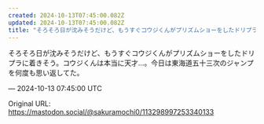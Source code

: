 ```yaml
---
created: 2024-10-13T07:45:00.082Z
updated: 2024-10-13T07:45:00.082Z
title: "そろそろ日が沈みそうだけど、もうすぐコウジくんがプリズムショーをしたドリプラに着きそう。コウジくんは本当に天才…。今日は東海道五十三次のジャンプを何度も思い返し[...]"
---
```


<p>そろそろ日が沈みそうだけど、もうすぐコウジくんがプリズムショーをしたドリプラに着きそう。コウジくんは本当に天才…。今日は東海道五十三次のジャンプを何度も思い返してた。</p>

&mdash; 2024-10-13 07:45:00 UTC

Original URL: https://mastodon.social/@sakuramochi0/113298997253340133
